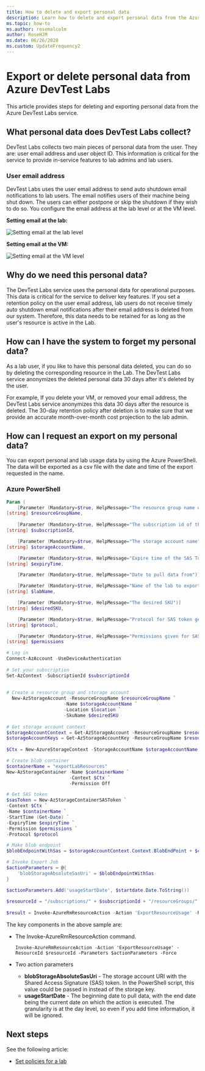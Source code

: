 ```yaml
---
title: How to delete and export personal data
description: Learn how to delete and export personal data from the Azure DevLast Labs service to support your obligations under the General Data Protection Regulation (GDPR). 
ms.topic: how-to
ms.author: rosemalcolm
author: RoseHJM
ms.date: 06/26/2020
ms.custom: UpdateFrequency2
---
```


# Export or delete personal data from Azure DevTest Labs
This article provides steps for deleting and exporting personal data from the Azure DevTest Labs service. 

## What personal data does DevTest Labs collect?
DevTest Labs collects two main pieces of personal data from the user. They are: user email address and user object ID. This information is critical for the service to provide in-service features to lab admins and lab users.

### User email address
DevTest Labs uses the user email address to send auto shutdown email notifications to lab users. The email notifies users of their machine being shut down. The users can either postpone or skip the shutdown if they wish to do so. You configure the email address at the lab level or at the VM level.

**Setting email at the lab:**

![Setting email at the lab level](./media/personal-data-delete-export/lab-user-email.png)

**Setting email at the VM:**

![Setting email at the VM level](./media/personal-data-delete-export/vm-user-email.png)

## Why do we need this personal data?
The DevTest Labs service uses the personal data for operational purposes. This data is critical for the service to deliver key features. If you set a retention policy on the user email address, lab users do not receive timely auto shutdown email notifications after their email address is deleted from our system. Therefore, this data needs to be retained for as long as the user's resource is active in the Lab.

## How can I have the system to forget my personal data?
As a lab user, if you like to have this personal data deleted, you can do so by deleting the corresponding resource in the Lab. The DevTest Labs service anonymizes the deleted personal data 30 days after it's deleted by the user.

For example, If you delete your VM, or removed your email address, the DevTest Labs service anonymizes this data 30 days after the resource is deleted. The 30-day retention policy after deletion is to make sure that we provide an accurate month-over-month cost projection to the lab admin.

## How can I request an export on my personal data?
You can export personal and lab usage data by using the Azure PowerShell. The data will be exported as a csv file with the date and time of the export requested in the name.

### Azure PowerShell

```powershell
Param (
    [Parameter (Mandatory=$true, HelpMessage="The resource group name of the storage account")]
[string] $resourceGroupName,
	
	[Parameter (Mandatory=$true, HelpMessage="The subscription id of the storage account and DTL")]    
[string] $subscriptionId,

    [Parameter (Mandatory=$true, HelpMessage="The storage account name")]
[string] $storageAccountName,

    [Parameter (Mandatory=$true, HelpMessage="Expire time of the SAS Token")]
[string] $expiryTime,

    [Parameter (Mandatory=$true, HelpMessage="Date to pull data from")][string] $startTime,

    [Parameter (Mandatory=$true, HelpMessage="Name of the lab to export")]
[string] $labName,

    [Parameter (Mandatory=$true, HelpMessage="The desired SKU")]
[string] $desiredSKU,

    [Parameter (Mandatory=$true, HelpMessage="Protocol for SAS token generation")]
[string] $protocol,

    [Parameter (Mandatory=$true, HelpMessage="Permissions given for SAS token")]
[string] $permissions

# Log in 
Connect-AzAccount -UseDeviceAuthentication
 
# Set your subscription
Set-AzContext -SubscriptionId $subscriptionId
 
 
# Create a resource group and storage account
  New-AzStorageAccount -ResourceGroupName $resourceGroupName `
                     -Name $storageAccountName `
                     -Location $location `
                     -SkuName $desiredSKU
 
# Get storage account context
$storageAccountContext = Get-AzStorageAccount -ResourceGroupName $resourceGroupName -AccountName $storageAccountName
$storageAccountKeys = Get-AzStorageAccountKey -ResourceGroupName $resourceGroupName -Name $storageAccountName
 
$Ctx = New-AzureStorageContext -StorageAccountName $storageAccountName -StorageAccountKey $storageAccountKeys[0].Value

# Create blob container
$containerName = "exportLabResources"
New-AzStorageContainer -Name $containerName `
                       -Context $Ctx `
                       -Permission Off

# Get SAS token
$sasToken = New-AzStorageContainerSASToken `
-Context $Ctx `
-Name $containerName `
-StartTime (Get-Date) `
-ExpiryTime $expiryTime `
-Permission $permissions `
-Protocol $protocol

# Make blob endpoint
$blobEndpointWithSas = $storageAccountContext.Context.BlobEndPoint + $containerName+ "?" + $sasToken

# Invoke Export Job
$actionParameters = @{
    'blobStorageAbsoluteSasUri' = $blobEndpointWithSas    
}

$actionParameters.Add('usageStartDate', $startdate.Date.ToString())
 
$resourceId = "/subscriptions/" + $subscriptionId + "/resourceGroups/" + $resourceGroupName + "/providers/Microsoft.DevTestLab/labs/" + $labName + "/"
 
$result = Invoke-AzureRmResourceAction -Action 'ExportResourceUsage' -ResourceId $resourceId -Parameters $actionParameters -Force

```

The key components in the above sample are:

- The Invoke-AzureRmResourceAction command.

    ```
  Invoke-AzureRmResourceAction -Action 'ExportResourceUsage' -ResourceId $resourceId -Parameters $actionParameters -Force
    ```
- Two action parameters
  - **blobStorageAbsoluteSasUri** - The storage account URI with the Shared Access Signature (SAS) token. In the PowerShell script, this value could be passed in instead of the storage key.
  - **usageStartDate** - The beginning date to pull data, with the end date being the current date on which the action is executed. The granularity is at the day level, so even if you add time information, it will be ignored.
    
## Next steps
See the following article: 

- [Set policies for a lab](devtest-lab-set-lab-policy.md)
